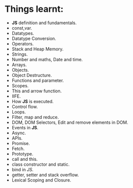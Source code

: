 # Things learnt:
* **JS** definition and fundamentals.
* const,var.   
* Datatypes.
* Datatype Conversion.
* Operators.
* Stack and Heap Memory.
* Strings.
* Number and maths, Date and time.
* Arrays.
* Objects.
* Object Destructure.
* Functions and parameter.
* Scopes.
* This and arrow function.
* IIFE.
* How **JS** is executed.
* Control flow.
* Loops.
* Filter, map and reduce.
* DOM, DOM Selectors, Edit and remove elements in DOM.
* Events in **JS**.
* Async.
* APIs.
* Promise.
* Fetch.
* Prototype.
* call and this.
* class constructor and static.
* bind in *JS*.
* getter, setter and stack overflow.
* Lexical Scoping and Closure.
